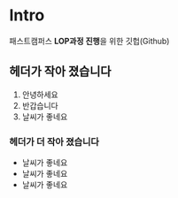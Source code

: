 # Intro
패스트캠퍼스 **LOP과정 진행**을 위한 깃헙(Github) 

## 헤더가 작아 졌습니다
1. 안녕하세요
2. 반갑습니다
3. 날씨가 좋네요 

### 헤더가 더 작아 졌습니다
- 날씨가 좋네요
- 날씨가 좋네요
- 날씨가 좋네요

